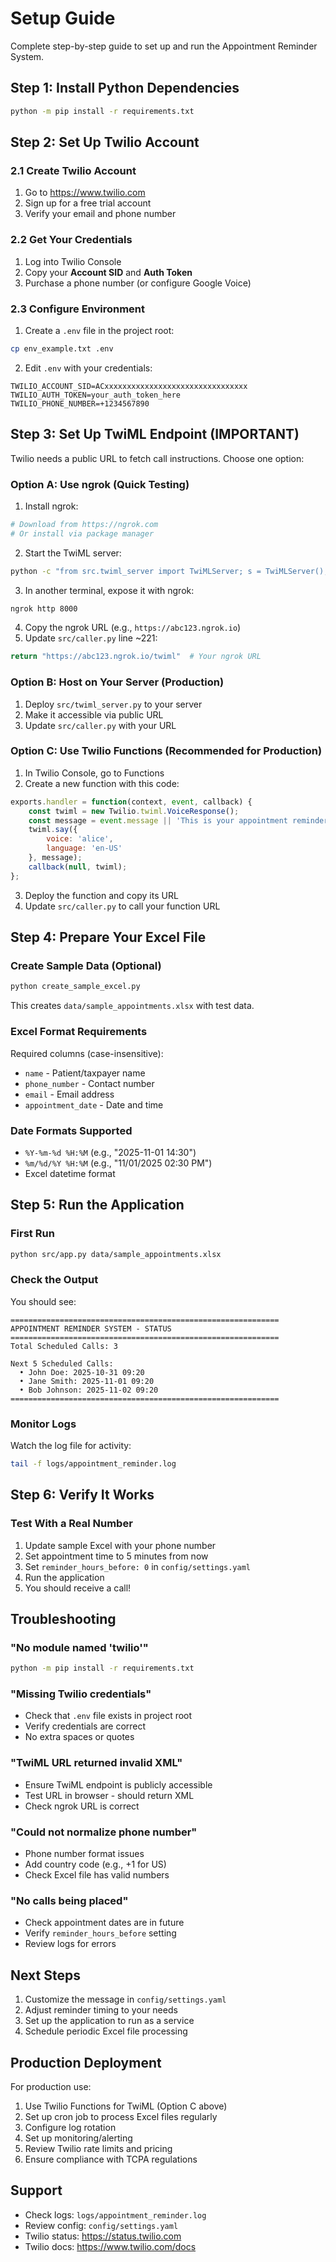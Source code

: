 # Setup Guide

Complete step-by-step guide to set up and run the Appointment Reminder System.

## Step 1: Install Python Dependencies

```bash
python -m pip install -r requirements.txt
```

## Step 2: Set Up Twilio Account

### 2.1 Create Twilio Account

1. Go to https://www.twilio.com
2. Sign up for a free trial account
3. Verify your email and phone number

### 2.2 Get Your Credentials

1. Log into Twilio Console
2. Copy your **Account SID** and **Auth Token**
3. Purchase a phone number (or configure Google Voice)

### 2.3 Configure Environment

1. Create a `.env` file in the project root:
```bash
cp env_example.txt .env
```

2. Edit `.env` with your credentials:
```env
TWILIO_ACCOUNT_SID=ACxxxxxxxxxxxxxxxxxxxxxxxxxxxxxxxx
TWILIO_AUTH_TOKEN=your_auth_token_here
TWILIO_PHONE_NUMBER=+1234567890
```

## Step 3: Set Up TwiML Endpoint (IMPORTANT)

Twilio needs a public URL to fetch call instructions. Choose one option:

### Option A: Use ngrok (Quick Testing)

1. Install ngrok:
```bash
# Download from https://ngrok.com
# Or install via package manager
```

2. Start the TwiML server:
```bash
python -c "from src.twiml_server import TwiMLServer; s = TwiMLServer(); s.start()"
```

3. In another terminal, expose it with ngrok:
```bash
ngrok http 8000
```

4. Copy the ngrok URL (e.g., `https://abc123.ngrok.io`)
5. Update `src/caller.py` line ~221:
```python
return "https://abc123.ngrok.io/twiml"  # Your ngrok URL
```

### Option B: Host on Your Server (Production)

1. Deploy `src/twiml_server.py` to your server
2. Make it accessible via public URL
3. Update `src/caller.py` with your URL

### Option C: Use Twilio Functions (Recommended for Production)

1. In Twilio Console, go to Functions
2. Create a new function with this code:
```javascript
exports.handler = function(context, event, callback) {
    const twiml = new Twilio.twiml.VoiceResponse();
    const message = event.message || 'This is your appointment reminder.';
    twiml.say({
        voice: 'alice',
        language: 'en-US'
    }, message);
    callback(null, twiml);
};
```

3. Deploy the function and copy its URL
4. Update `src/caller.py` to call your function URL

## Step 4: Prepare Your Excel File

### Create Sample Data (Optional)

```bash
python create_sample_excel.py
```

This creates `data/sample_appointments.xlsx` with test data.

### Excel Format Requirements

Required columns (case-insensitive):
- `name` - Patient/taxpayer name
- `phone_number` - Contact number
- `email` - Email address
- `appointment_date` - Date and time

### Date Formats Supported

- `%Y-%m-%d %H:%M` (e.g., "2025-11-01 14:30")
- `%m/%d/%Y %H:%M` (e.g., "11/01/2025 02:30 PM")
- Excel datetime format

## Step 5: Run the Application

### First Run

```bash
python src/app.py data/sample_appointments.xlsx
```

### Check the Output

You should see:
```
============================================================
APPOINTMENT REMINDER SYSTEM - STATUS
============================================================
Total Scheduled Calls: 3

Next 5 Scheduled Calls:
  • John Doe: 2025-10-31 09:20
  • Jane Smith: 2025-11-01 09:20
  • Bob Johnson: 2025-11-02 09:20
============================================================
```

### Monitor Logs

Watch the log file for activity:
```bash
tail -f logs/appointment_reminder.log
```

## Step 6: Verify It Works

### Test With a Real Number

1. Update sample Excel with your phone number
2. Set appointment time to 5 minutes from now
3. Set `reminder_hours_before: 0` in `config/settings.yaml`
4. Run the application
5. You should receive a call!

## Troubleshooting

### "No module named 'twilio'"

```bash
python -m pip install -r requirements.txt
```

### "Missing Twilio credentials"

- Check that `.env` file exists in project root
- Verify credentials are correct
- No extra spaces or quotes

### "TwiML URL returned invalid XML"

- Ensure TwiML endpoint is publicly accessible
- Test URL in browser - should return XML
- Check ngrok URL is correct

### "Could not normalize phone number"

- Phone number format issues
- Add country code (e.g., +1 for US)
- Check Excel file has valid numbers

### "No calls being placed"

- Check appointment dates are in future
- Verify `reminder_hours_before` setting
- Review logs for errors

## Next Steps

1. Customize the message in `config/settings.yaml`
2. Adjust reminder timing to your needs
3. Set up the application to run as a service
4. Schedule periodic Excel file processing

## Production Deployment

For production use:

1. Use Twilio Functions for TwiML (Option C above)
2. Set up cron job to process Excel files regularly
3. Configure log rotation
4. Set up monitoring/alerting
5. Review Twilio rate limits and pricing
6. Ensure compliance with TCPA regulations

## Support

- Check logs: `logs/appointment_reminder.log`
- Review config: `config/settings.yaml`
- Twilio status: https://status.twilio.com
- Twilio docs: https://www.twilio.com/docs

